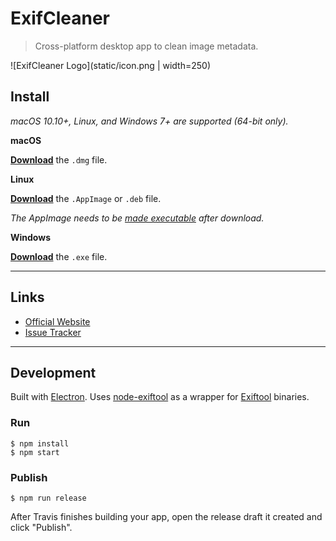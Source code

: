 # ExifCleaner

>Cross-platform desktop app to clean image metadata.

![ExifCleaner Logo](static/icon.png | width=250)

## Install

*macOS 10.10+, Linux, and Windows 7+ are supported (64-bit only).*

**macOS**

[**Download**](https://github.com/szTheory/exifcleaner/releases/latest) the `.dmg` file.

**Linux**

[**Download**](https://github.com/szTheory/exifcleaner/releases/latest) the `.AppImage` or `.deb` file.

*The AppImage needs to be [made executable](http://discourse.appimage.org/t/how-to-make-an-appimage-executable/80) after download.*

**Windows**

[**Download**](https://github.com/szTheory/exifcleaner/releases/latest) the `.exe` file.


---

## Links

* [Official Website](https://exifcleaner.com)
* [Issue Tracker](https://github.com/szTheory/exifcleaner/issues)

---

## Development

Built with [Electron](https://electronjs.org). Uses [node-exiftool](https://www.npmjs.com/package/node-exiftool) as a wrapper for [Exiftool](https://exiftool.org/) binaries.

### Run

```
$ npm install
$ npm start
```

### Publish

```
$ npm run release
```

After Travis finishes building your app, open the release draft it created and click "Publish".
